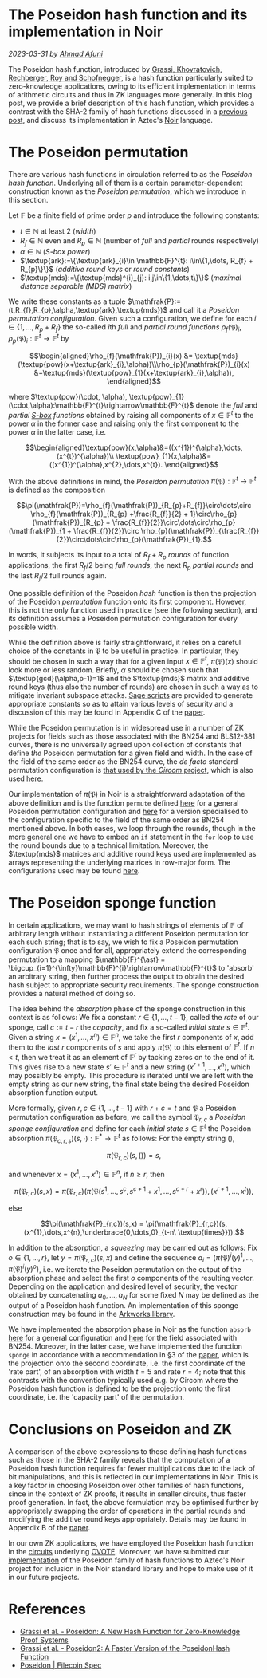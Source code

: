 # The Poseidon hash function and its implementation in Noir
*2023-03-31 by [Ahmad Afuni](https://github.com/ax0)*

The Poseidon hash function, introduced by [Grassi, Khovratovich, Rechberger, Roy and Schofnegger](https://eprint.iacr.org/2019/458.pdf), is a hash function particularly suited to zero-knowledge applications, owing to its efficient implementation in terms of arithmetic circuits and thus in ZK languages more generally. In this blog post, we provide a brief description of this hash function, which provides a contrast with the SHA-2 family of hash functions discussed in a [previous post](sha512-noir.html), and discuss its implementation in Aztec's [Noir](https://noir-lang.org/) language.


# The Poseidon permutation

There are various hash functions in circulation referred to as the *Poseidon hash function*. Underlying all of them is a certain parameter-dependent construction known as the *Poseidon permutation*, which we introduce in this section.

Let $\mathbb{F}$ be a finite field of prime order $p$ and introduce the following constants:

-   $t\in\mathbb{N}$ at least $2$ (*width*)
-   $R_{f}\in \mathbb{N}$ even and $R_{p}\in\mathbb{N}$ (number of *full* and *partial* rounds respectively)
-   $\alpha\in\mathbb{N}$ (*S-box power*)
-   $\textup{ark}:=\{\textup{ark}_{i}\in \mathbb{F}^{t}: i\in\{1,\dots, R_{f} + R_{p}\}\}$ (*additive round keys* or *round constants*)
-   $\textup{mds}:=\{\textup{mds}^{i}_{j}: i,j\in\{1,\dots,t\}\}$ (*maximal distance separable (MDS) matrix*)

We write these constants as a tuple $\mathfrak{P}:=(t,R_{f},R_{p},\alpha,\textup{ark},\textup{mds})$ and call it a *Poseidon permutation configuration*. Given such a configuration, we define for each $i\in\{1,\dots, R_{p} + R_{f}\}$ the so-called $i$th *full* and *partial round functions* $\rho_{f}(\mathfrak{P})_{i},\rho_{p}(\mathfrak{P})_{i}:\mathbb{F}^{t}\rightarrow\mathbb{F}^{t}$ by

$$\begin{aligned}\rho_{f}(\mathfrak{P})_{i}(x) &= \textup{mds}(\textup{pow}(x+\textup{ark}_{i},\alpha))\\\rho_{p}(\mathfrak{P})_{i}(x) &=\textup{mds}(\textup{pow}_{1}(x+\textup{ark}_{i},\alpha)), \end{aligned}$$

where $\textup{pow}(\cdot, \alpha), \textup{pow}_{1}(\cdot,\alpha):\mathbb{F}^{t}\rightarrow\mathbb{F}^{t}$ denote the *full* and *partial [S-box](https://en.wikipedia.org/wiki/S-box) functions* obtained by raising all components of $x\in\mathbb{F}^{t}$ to the power $\alpha$ in the former case and raising only the first component to the power $\alpha$ in the latter case, i.e.

$$\begin{aligned}\textup{pow}(x,\alpha)&=((x^{1})^{\alpha},\dots,(x^{t})^{\alpha})\\ \textup{pow}_{1}(x,\alpha)&= ((x^{1})^{\alpha},x^{2},\dots,x^{t}). \end{aligned}$$

With the above definitions in mind, the *Poseidon permutation* $\pi(\mathfrak{P}):\mathbb{F}^{t}\rightarrow\mathbb{F}^{t}$ is defined as the composition

$$\pi(\mathfrak{P})=\rho_{f}(\mathfrak{P})_{R_{p}+R_{f}}\circ\dots\circ \rho_{f}(\mathfrak{P})_{R_{p} +\frac{R_{f}}{2} + 1}\circ\rho_{p}(\mathfrak{P})_{R_{p} + \frac{R_{f}}{2}}\circ\dots\circ\rho_{p}(\mathfrak{P})_{1 + \frac{R_{f}}{2}}\circ \rho_{p}(\mathfrak{P})_{\frac{R_{f}}{2}}\circ\dots\circ\rho_{p}(\mathfrak{P})_{1}.$$

In words, it subjects its input to a total of $R_{f} + R_{p}$ *rounds* of function applications, the first $R_{f}/2$ being *full rounds*, the next $R_{p}$ *partial rounds* and the last $R_{f}/2$ full rounds again.

One possible definition of the Poseidon *hash* function is then the projection of the Poseidon *permutation* function onto its first component. However, this is not the only function used in practice (see the following section), and its definition assumes a Poseidon permutation configuration for every possible width.

While the definition above is fairly straightforward, it relies on a careful choice of the constants in $\mathfrak{P}$ to be useful in practice. In particular, they should be chosen in such a way that for a given input $x\in \mathbb{F}^{t}$, $\pi(\mathfrak{P})(x)$ should look more or less random. Briefly, $\alpha$ should be chosen such that $\textup{gcd}(\alpha,p-1)=1$ and the $\textup{mds}$ matrix and additive round keys (thus also the number of rounds) are chosen in such a way as to mitigate invariant subspace attacks. [Sage scripts](https://extgit.iaik.tugraz.at/krypto/hadeshash) are provided to generate appropriate constants so as to attain various levels of security and a discussion of this may be found in Appendix C  of the [paper](https://eprint.iacr.org/2019/458.pdf).

While the Poseidon permutation is in widespread use in a number of ZK projects for fields such as those associated with the BN254 and BLS12-381 curves, there is no universally agreed upon collection of constants that define *the* Poseidon permutation for a given field and width. In the case of the field of the same order as the BN254 curve, the *de facto* standard permutation configuration is [that used by the *Circom* project](https://raw.githubusercontent.com/iden3/circomlib/master/circuits/poseidon_constants.circom), which is also used [here](https://github.com/arnaucube/poseidon-rs).

Our implementation of $\pi(\mathfrak{P})$ in Noir is a straightforward adaptation of the above definition and is the function `permute` defined [here](https://github.com/ax0/noir/blob/master/noir_stdlib/src/hash/poseidon.nr) for a general Poseidon permutation configuration and [here](https://github.com/ax0/noir/blob/master/noir_stdlib/src/hash/poseidon/bn254.nr) for a version specialised to the configuration specific to the field of the same order as BN254 mentioned above. In both cases, we loop through the rounds, though in the more general one we have to embed an `if` statement in the `for` loop to use the round bounds due to a technical limitation. Moreover, the $\textup{mds}$ matrices and additive round keys used are implemented as arrays representing the underlying matrices in row-major form. The configurations used may be found [here](https://github.com/ax0/noir/blob/master/noir_stdlib/src/hash/poseidon/bn254/consts.nr).

# The Poseidon sponge function

In certain applications, we may want to hash strings of elements of $\mathbb{F}$ of arbitrary length without instantiating a different Poseidon permutation for each such string; that is to say, we wish to fix a Poseidon permutation configuration $\mathfrak{P}$ once and for all, appropriately extend the corresponding permutation to a mapping $\mathbb{F}^{\ast} = \bigcup_{i=1}^{\infty}\mathbb{F}^{i}\rightarrow\mathbb{F}^{t}$ to 'absorb' an arbitrary string, then further process the output to obtain the desired hash subject to appropriate security requirements. The sponge construction provides a natural method of doing so.

The idea behind the *absorption* phase of the sponge construction in this context is as follows: We fix a constant $r\in\{1,\dots, t-1\}$, called the *rate* of our sponge, call $c:=t-r$ the *capacity*, and fix a so-called *initial state* $s\in\mathbb{F}^{t}$. Given a string $x=(x^{1},\dots,x^{n})\in\mathbb{F}^{n}$, we take the first $r$ components of $x$, add them to the *last* $r$ components of $s$ and apply $\pi(\mathfrak{P})$ to this element of $\mathbb{F}^{t}$. If $n < t$, then we treat it as an element of $\mathbb{F}^{r}$ by tacking zeros on to the end of it. This gives rise to a new state $s'\in\mathbb{F}^{t}$ and a new string $(x^{r+1},\dots,x^{n})$, which may possibly be empty. This procedure is iterated until we are left with the empty string as our new string, the final state being the desired Poseidon absorption function output.

More formally, given $r,c\in\{1,\dots,t-1\}$ with $r+c = t$ and $\mathfrak{P}$ a Poseidon permutation configuration as before, we call the symbol $\mathfrak{P}_{r,c}$ a *Poseidon sponge configuration* and define for each *initial state* $s\in\mathbb{F}^{t}$ the Poseidon absorption $\pi(\mathfrak{P}_{c,r,s})(s,\cdot):\mathbb{F}^{\ast}\rightarrow\mathbb{F}^{t}$ as follows: For the empty string $()$,

$$\pi(\mathfrak{P}_{r,c})(s,()) = s,$$

and whenever $x=(x^{1},\dots,x^{n})\in\mathbb{F}^{n}$, if $n \geq r$, then

$$\pi(\mathfrak{P}_{r,c})(s,x) = \pi(\mathfrak{P}_{r,c})(\pi(\mathfrak{P}(s^{1},\dots,s^{c},s^{c+1}+x^{1},\dots,s^{c+r}+x^{r})),(x^{r+1},\dots,x^{t})),$$

else

$$\pi(\mathfrak{P}_{r,c})(s,x) = \pi(\mathfrak{P}_{r,c})(s,(x^{1},\dots,x^{n},\underbrace{0,\dots,0}_{t-n\ \textup{times}})).$$

In addition to the absorption, a *squeezing* may be carried out as follows: Fix $o\in\{1,\dots,r\}$, let $y=\pi(\mathfrak{P}_{r,c})(s,x)$ and define the sequence $a_{i} = (\pi(\mathfrak{P})^{i}(y)^{1},\dots, \pi(\mathfrak{P})^{i}(y)^{o})$, i.e. we iterate the Poseidon permutation on the output of the absorption phase and select the first $o$ components of the resulting vector. Depending on the application and desired level of security, the vector obtained by concatenating $a_{0},\dots, a_{N}$ for some fixed $N$ may be defined as the output of a Poseidon hash function. An implementation of this sponge construction may be found in the [Arkworks library](https://github.com/arkworks-rs/crypto-primitives/tree/main/src/sponge/poseidon).

We have implemented the absorption phase in Noir as the function `absorb` [here](https://github.com/ax0/noir/blob/master/noir_stdlib/src/hash/poseidon.nr) for a general configuration and [here](https://github.com/ax0/noir/blob/master/noir_stdlib/src/hash/poseidon/bn254.nr) for the field associated with BN254. Moreover, in the latter case, we have implemented the function `sponge` in accordance with a recommendation in §3 of the [paper](https://eprint.iacr.org/2019/458.pdf), which is the projection onto the second coordinate, i.e. the first coordinate of the 'rate part', of an absorption with width $t=5$ and rate $r=4$; note that this contrasts with the convention typically used e.g. by Circom where the Poseidon hash function is defined to be the projection onto the first coordinate, i.e. the 'capacity part' of the permutation.


# Conclusions on Poseidon and ZK

A comparison of the above expressions to those defining hash functions such as those in the SHA-2 family reveals that the computation of a Poseidon hash function requires far fewer multiplications due to the lack of bit manipulations, and this is reflected in our implementations in Noir. This is a key factor in choosing Poseidon over other families of hash functions, since in the context of ZK proofs, it results in smaller circuits, thus faster proof generation. In fact, the above formulation may be optimised further by appropriately swapping the order of operations in the partial rounds and modifying the additive round keys appropriately. Details may be found in Appendix B of the [paper](https://eprint.iacr.org/2019/458.pdf).

In our own ZK applications, we have employed the Poseidon hash function in the [circuits](https://github.com/aragonzkresearch/ovote/blob/main/circuits) underlying [OVOTE](https://forum.aragon.org/t/we-present-ovote-offchain-voting-with-onchain-trustless-execution/3603). Moreover, we have submitted our [implementation](https://github.com/noir-lang/noir/pull/768) of the Poseidon family of hash functions to Aztec's Noir project for inclusion in the Noir standard library and hope to make use of it in our future projects.


<a id="orgab7ab08"></a>

# References

-   [Grassi et al. - Poseidon: A New Hash Function for Zero-Knowledge Proof Systems](https://eprint.iacr.org/2019/458.pdf)
-   [Grassi et al. - Poseidon2: A Faster Version of the PoseidonHash Function](https://eprint.iacr.org/2023/323.pdf)
- [Poseidon | Filecoin Spec](https://spec.filecoin.io/algorithms/crypto/poseidon/)
